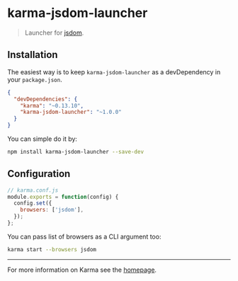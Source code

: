 # karma-jsdom-launcher

> Launcher for [jsdom].

## Installation

The easiest way is to keep `karma-jsdom-launcher` as a devDependency in your `package.json`.

```json
{
  "devDependencies": {
    "karma": "~0.13.10",
    "karma-jsdom-launcher": "~1.0.0"
  }
}
```

You can simple do it by:
```bash
npm install karma-jsdom-launcher --save-dev
```

## Configuration
```js
// karma.conf.js
module.exports = function(config) {
  config.set({
    browsers: ['jsdom'],
  });
};
```

You can pass list of browsers as a CLI argument too:
```bash
karma start --browsers jsdom
```

----

For more information on Karma see the [homepage].


[homepage]: http://karma-runner.github.com
[jsdom]: https://github.com/tmpvar/jsdom
